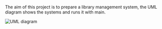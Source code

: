 The aim of this project is to prepare a library management system, the UML diagram shows the systems and runs it with main.

![UML diagram](https://github.com/user-attachments/assets/1ef820b3-a7db-4c19-946a-75e28e31b54d)

